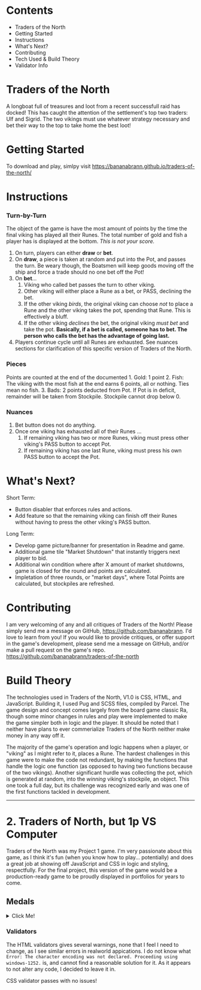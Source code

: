 # Contents
* Traders of the North
* Getting Started
* Instructions
* What's Next?
* Contributing
* Tech Used & Build Theory
* Validator Info

# Traders of the North
A longboat full of treasures and loot from a recent successfull raid has docked! This has caught the attention of the settlement's top two traders: Ulf and Sigrid. The two vikings must use whatever strategy necessary and bet their way to the top to take home the best loot!

# Getting Started
To download and play, simlpy visit https://bananabrann.github.io/traders-of-the-north/

# Instructions
### Turn-by-Turn
The object of the game is have the most amount of points by the time the final viking has played all their Runes. The total number of gold and fish a player has is displayed at the bottom. *This is not your score.*
1. On turn, players can either **draw** or **bet**.
1. On **draw**, a piece is taken at random and put into the Pot, and passes the turn. Be weary though, the Boatsmen will keep goods moving off the ship and force a trade should no one bet off the Pot!
1. On **bet**...
    1. Viking who called bet passes the turn to other viking.
    1. Other viking will either place a Rune as a bet, or PASS, declining the bet.
    1. If the other viking *birds*, the original viking can choose *not* to place a Rune and the other viking takes the pot, spending that Rune. This is effectively a bluff.
    1. If the other viking *declines* the bet, the original viking *must bet* and take the pot. **Basically, if a bet is called, someone has to bet. The person who calls the bet has the advantage of going last.**
1. Players continue cycle until all Runes are exhausted. See nuances sections for clarification of this specific version of Traders of the North.

### Pieces
Points are counted at the end of the documented
    1. Gold: 1 point
    2. Fish: The viking with the most fish at the end earns 6 points, all or nothing. Ties mean no fish.
    3. Bads: 2 points deducted from Pot. If Pot is in deficit, remainder will be taken from Stockpile. Stockpile cannot drop below 0.

### Nuances
1. Bet button does not do anything.
1. Once one viking has exhausted all of their Runes ...
    1. If remaining viking has two or more Runes, viking must press other viking's PASS button to accept Pot.
    1. If remaining viking has one last Rune, viking must press his own PASS button to accept the Pot.

# What's Next?
Short Term:
- Button disabler that enforces rules and actions.
- Add feature so that the remaining viking can finish off their Runes without having to press the other viking's PASS button.

Long Term:
- Develop game picture/banner for presentation in Readme and game.
- Additional game tile "Market Shutdown" that instantly triggers next player to bid.
- Additional win condition where after X amount of market shutdowns, game is closed for the round and points are calculated.
- Impletation of three rounds, or "market days", where Total Points are calculated, but stockpiles are refreshed.

# Contributing
I am very welcoming of any and all critiques of Traders of the North! Please simply send me a message on GitHub, https://github.com/bananabrann. I'd love to learn from you!
If you would like to provide critiques, or offer support in the game's development, please send me a message on GitHub, and/or make a pull request on the game's repo. https://github.com/bananabrann/traders-of-the-north

# Build Theory
The technologies used in Traders of the North, V1.0 is CSS, HTML, and JavaScript. Building it, I used Pug and SCSS files, compiled by Parcel. The game design and concept comes largely from the board game classic Ra, though some minor changes in rules and play were implemented to make the game simpler both in logic and the player. It should be noted that I neither have plans to ever commerialize Traders of the North neither make money in any way off it.

The majority of the game's operation and logic happens when a player, or "viking" as I might refer to it, places a Rune. The hardest challenges in this game were to make the code not redundant, by making the functions that handle the logic one function (as opposed to having two functions because of the two vikings). Another significant hurdle was collecting the pot, which is generated at random, into the *winning* viking's stockpile, an object. This one took a full day, but its challenge was recognized early and was one of the first functions tackled in development.
___
# 2. Traders of North, but 1p VS Computer
Traders of the North was my Project 1 game. I'm very passionate about this game, as I think it's fun (when you know how to play... potentially) and does a great job at showing off JavaScript and CSS in logic and styling, respectfully. For the final project, this version of the game would be a production-ready game to be proudly displayed in portfolios for years to come.

## Medals
<details><summary>Click Me!</summary>

### 🥉Bronze Medal, MVP
- [ ] Reintegrated user interface optimized for a 1 player environment.
- [ ] Have a fully functional computer opponent.

### 🥈Silver Medal
- [ ] Be able to select which viking to play as.
- [ ] Have a fully-functional tutorial and manual.

### 🥇Gold Medal
- [ ] Be legally publishable. This primarily means include original, non-copyrighted artwork.
- [ ] Figure out what to do with mobile.

</details>

### Validators
The HTML validators gives several warnings, none that I feel I need to change, as I see similar errors in realworld appications.
I do not know what `Error: The character encoding was not declared. Proceeding using windows-1252.` is, and cannot find a reasonable solution for it. As it appears to not alter any code, I decided to leave it in.

CSS validator passes with no issues!

